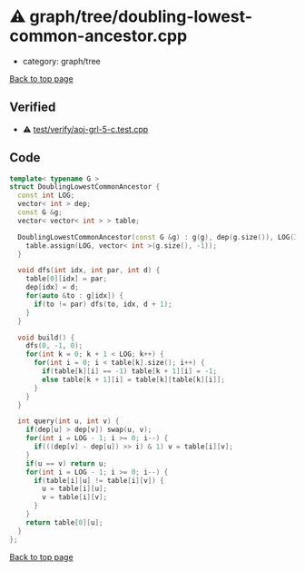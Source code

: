 <!-- mathjax config similar to math.stackexchange -->
<script type="text/javascript" async
  src="https://cdnjs.cloudflare.com/ajax/libs/mathjax/2.7.5/MathJax.js?config=TeX-MML-AM_CHTML">
</script>
<script type="text/x-mathjax-config">
  MathJax.Hub.Config({
    TeX: { equationNumbers: { autoNumber: "AMS" }},
    tex2jax: {
      inlineMath: [ ['$','$'] ],
      processEscapes: true
    },
    "HTML-CSS": { matchFontHeight: false },
    displayAlign: "left",
    displayIndent: "2em"
  });
</script>

<script type="text/javascript" src="https://cdnjs.cloudflare.com/ajax/libs/jquery/3.4.1/jquery.min.js"></script>
<script src="https://cdn.jsdelivr.net/npm/jquery-balloon-js@1.1.2/jquery.balloon.min.js" integrity="sha256-ZEYs9VrgAeNuPvs15E39OsyOJaIkXEEt10fzxJ20+2I=" crossorigin="anonymous"></script>
<script type="text/javascript" src="../../../assets/js/copy-button.js"></script>
<link rel="stylesheet" href="../../../assets/css/copy-button.css" />


# :warning: graph/tree/doubling-lowest-common-ancestor.cpp
* category: graph/tree


[Back to top page](../../../index.html)



## Verified
* :warning: [test/verify/aoj-grl-5-c.test.cpp](../../../verify/test/verify/aoj-grl-5-c.test.cpp.html)


## Code
```cpp
template< typename G >
struct DoublingLowestCommonAncestor {
  const int LOG;
  vector< int > dep;
  const G &g;
  vector< vector< int > > table;

  DoublingLowestCommonAncestor(const G &g) : g(g), dep(g.size()), LOG(32 - __builtin_clz(g.size())) {
    table.assign(LOG, vector< int >(g.size(), -1));
  }

  void dfs(int idx, int par, int d) {
    table[0][idx] = par;
    dep[idx] = d;
    for(auto &to : g[idx]) {
      if(to != par) dfs(to, idx, d + 1);
    }
  }

  void build() {
    dfs(0, -1, 0);
    for(int k = 0; k + 1 < LOG; k++) {
      for(int i = 0; i < table[k].size(); i++) {
        if(table[k][i] == -1) table[k + 1][i] = -1;
        else table[k + 1][i] = table[k][table[k][i]];
      }
    }
  }

  int query(int u, int v) {
    if(dep[u] > dep[v]) swap(u, v);
    for(int i = LOG - 1; i >= 0; i--) {
      if(((dep[v] - dep[u]) >> i) & 1) v = table[i][v];
    }
    if(u == v) return u;
    for(int i = LOG - 1; i >= 0; i--) {
      if(table[i][u] != table[i][v]) {
        u = table[i][u];
        v = table[i][v];
      }
    }
    return table[0][u];
  }
};

```

[Back to top page](../../../index.html)

